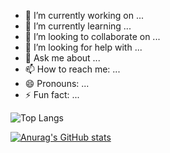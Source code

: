 - 🔭 I’m currently working on ...
- 🌱 I’m currently learning ...
- 👯 I’m looking to collaborate on ...
- 🤔 I’m looking for help with ...
- 💬 Ask me about ...
- 📫 How to reach me: ...
- 😄 Pronouns: ...
- ⚡ Fun fact: ...

![Top Langs](https://github-readme-stats.vercel.app/api/top-langs/?username=JoaoP3dr00&layout=compact&langs_count=8&hide=powershell,batchfile&theme=gradient)

[![Anurag's GitHub stats](https://github-readme-stats.vercel.app/api?username=JoaoP3dr00)](https://github.com/JoaoP3dr00/github-readme-stats&description_lines_count=3)
